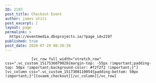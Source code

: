 ```yaml
---
ID: 2197
post_title: Checkout Event
author: james atiti
post_excerpt: |
layout: page
permalink: >
  https://eventmedia.dbsprojects.ie/?page_id=2197
published: true
post_date: 2020-07-29 08:20:39
---
```


				[vc_row full_width="stretch_row" css=".vc_custom_1517536079028{margin-top: -55px !important;padding-top: 50px !important;background-color: #f2f2f2 !important;}"][vc_column css=".vc_custom_1517308110054{padding-bottom: 50px !important;}"][ovaem_checkout][/vc_column][/vc_row]